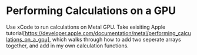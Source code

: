 # Performing Calculations on a GPU

Use xCode to run calculations on Metal GPU. Take exisiting Apple tutorial[https://developer.apple.com/documentation/metal/performing_calculations_on_a_gpu], which walks through how to add two seperate arrays together, and add in my own calculation functions.
